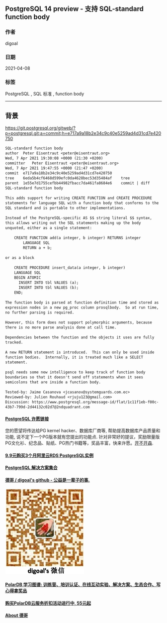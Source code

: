 ## PostgreSQL 14 preview - 支持 SQL-standard function body   
        
### 作者        
digoal        
        
### 日期        
2021-04-08         
        
### 标签        
PostgreSQL , SQL 标准 , function body    
        
----        
        
## 背景      
https://git.postgresql.org/gitweb/?p=postgresql.git;a=commit;h=e717a9a18b2e34c9c40e5259ad4d31cd7e420750  
    
```  
SQL-standard function body  
author	Peter Eisentraut <peter@eisentraut.org>	  
Wed, 7 Apr 2021 19:30:08 +0000 (21:30 +0200)  
committer	Peter Eisentraut <peter@eisentraut.org>	  
Wed, 7 Apr 2021 19:47:55 +0000 (21:47 +0200)  
commit	e717a9a18b2e34c9c40e5259ad4d31cd7e420750  
tree	6eda5b4cf6468d599efc0da4628bec53d35484af	tree  
parent	1e55e7d1755cefbb44982fbacc7da461fa8684e6	commit | diff  
SQL-standard function body  
  
This adds support for writing CREATE FUNCTION and CREATE PROCEDURE  
statements for language SQL with a function body that conforms to the  
SQL standard and is portable to other implementations.  
  
Instead of the PostgreSQL-specific AS $$ string literal $$ syntax,  
this allows writing out the SQL statements making up the body  
unquoted, either as a single statement:  
  
    CREATE FUNCTION add(a integer, b integer) RETURNS integer  
        LANGUAGE SQL  
        RETURN a + b;  
  
or as a block  
  
    CREATE PROCEDURE insert_data(a integer, b integer)  
    LANGUAGE SQL  
    BEGIN ATOMIC  
      INSERT INTO tbl VALUES (a);  
      INSERT INTO tbl VALUES (b);  
    END;  
  
The function body is parsed at function definition time and stored as  
expression nodes in a new pg_proc column prosqlbody.  So at run time,  
no further parsing is required.  
  
However, this form does not support polymorphic arguments, because  
there is no more parse analysis done at call time.  
  
Dependencies between the function and the objects it uses are fully  
tracked.  
  
A new RETURN statement is introduced.  This can only be used inside  
function bodies.  Internally, it is treated much like a SELECT  
statement.  
  
psql needs some new intelligence to keep track of function body  
boundaries so that it doesn't send off statements when it sees  
semicolons that are inside a function body.  
  
Tested-by: Jaime Casanova <jcasanov@systemguards.com.ec>  
Reviewed-by: Julien Rouhaud <rjuju123@gmail.com>  
Discussion: https://www.postgresql.org/message-id/flat/1c11f1eb-f00c-43b7-799d-2d44132c02d7@2ndquadrant.com  
```  
    
  
#### [PostgreSQL 许愿链接](https://github.com/digoal/blog/issues/76 "269ac3d1c492e938c0191101c7238216")
您的愿望将传达给PG kernel hacker、数据库厂商等, 帮助提高数据库产品质量和功能, 说不定下一个PG版本就有您提出的功能点. 针对非常好的提议，奖励限量版PG文化衫、纪念品、贴纸、PG热门书籍等，奖品丰富，快来许愿。[开不开森](https://github.com/digoal/blog/issues/76 "269ac3d1c492e938c0191101c7238216").  
  
  
#### [9.9元购买3个月阿里云RDS PostgreSQL实例](https://www.aliyun.com/database/postgresqlactivity "57258f76c37864c6e6d23383d05714ea")
  
  
#### [PostgreSQL 解决方案集合](https://yq.aliyun.com/topic/118 "40cff096e9ed7122c512b35d8561d9c8")
  
  
#### [德哥 / digoal's github - 公益是一辈子的事.](https://github.com/digoal/blog/blob/master/README.md "22709685feb7cab07d30f30387f0a9ae")
  
  
![digoal's wechat](../pic/digoal_weixin.jpg "f7ad92eeba24523fd47a6e1a0e691b59")
  
  
#### [PolarDB 学习图谱: 训练营、培训认证、在线互动实验、解决方案、生态合作、写心得拿奖品](https://www.aliyun.com/database/openpolardb/activity "8642f60e04ed0c814bf9cb9677976bd4")
  
  
#### [购买PolarDB云服务折扣活动进行中, 55元起](https://www.aliyun.com/activity/new/polardb-yunparter?userCode=bsb3t4al "e0495c413bedacabb75ff1e880be465a")
  
  
#### [About 德哥](https://github.com/digoal/blog/blob/master/me/readme.md "a37735981e7704886ffd590565582dd0")
  
